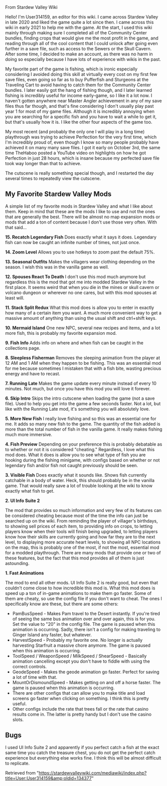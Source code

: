 From Stardew Valley Wiki

Hello! I'm User314159, an editor for this wiki. I came across Stardew Valley in late 2020 and liked the game quite a lot since then. I came across this wiki in early 2021 to help me with the game. At the start, I used this wiki mainly through making sure I completed all of the Community Center bundles, finding crops that would give me the most profit in the game, and reading through all of the cool content that I could unlock after going even further in a save file, such as access to the Sewers or the Skull Cavern. After some time, I decided to make an account, as there was no harm in doing so especially because I have lots of experience with wikis in the past.

My favorite part of the game is fishing, which is ironic especially considering I avoided doing this skill at virtually every cost on my first few save files, even going so far as to buy Pufferfish and Sturgeons at the Traveling Cart to avoid having to catch them for the Community Center bundles. I later easily got the hang of fishing though, and I later learned fishing is incredibly useful for income early-game, so I like it a lot now. I haven't gotten anywhere near Master Angler achievement in any of my save files thus far though, and that's fine considering I don't usually play past year 1 for most of my game files. Although it is incredibly annoying when you are searching for a specific fish and you have to wait a while to get it, but that's usually how it is. I like the other four aspects of the game too.

My most recent (and probably the only one I will play in a long time) playthrough was trying to achieve Perfection for the very first time, which I'm incredibly proud of, even though I know so many people probably have achieved it on many many save files. I got it early on October 3rd, the same time TheHaboo posted a YouTube video on highlights on how he got Perfection in just 28 hours, which is insane because my perfected save file took way longer than that to achieve.

The cutscene is really something special though, and I restarted the day several times to repeatedly view the cutscene.

## My Favorite Stardew Valley Mods

A simple list of my favorite mods in Stardew Valley and what I like about them. Keep in mind that these are the mods I like to use and not the ones that are generally the best. There will be almost no map expansion mods or mods that add a ton of content because I don't use those very often. With that said...

**15. Recatch Legendary Fish** Does exactly what it says it does. Legendary fish can now be caught an infinite number of times, not just once.

**14. Zoom Level** Allows you to use hotkeys to zoom past the default 75%.

**13. Seasonal Outfits** Makes the villagers wear clothing depending on the season. I wish this was in the vanilla game as well.

**12. Spouses React To Death** I don't use this mod much anymore but regardless this is the mod that got me into modded Stardew Valley in the first place. It seems weird that when you die in the mines or skull cavern or volcano dungeon or wherever no one cares, but with this mod spouses at least will.

**11. Stack Split Redux** What this mod does is allow you to enter in exactly how many of a certain item you want. A much more convenient way to get a massive amount of anything than using the usual shift and ctrl+shift keys.

**10. Mermaid Island** One new NPC, several new recipes and items, and a lot more fish, this is probably my favorite expansion mod.

**9. Fish Info** Adds info on where and when fish can be caught in the collections page.

**8. Sleepless Fisherman** Removes the sleeping animation from the player at 12 AM and 1 AM when they happen to be fishing. This was an essential mod for me because sometimes I mistaken that with a fish bite, wasting precious energy and have to recast.

**7. Running Late** Makes the game update every minute instead of every 10 minutes. Not much, but once you have this mod you will love it forever.

**6. Skip Intro** Skips the intro cutscene when loading the game (not a save file). Used to help you get into the game a few seconds faster. Not a lot, but like with the Running Late mod, it's something you will absolutely love.

**5. More New Fish** I really love fishing and so this was an essential one for me. It adds so many new fish to the game. The quantity of the fish added is more than the total number of fish in the vanilla game. It really makes fishing much more immersive.

**4. Fish Preview** Depending on your preference this is probably debatable as to whether or not it is considered "cheating." Regardless, I love what this mod does. What it does is allow you to see what type of fish you are hooking during the fishing minigame, with configs based on whether or not legendary fish and/or fish not caught previously should be seen.

**3. Visible Fish** Does exactly what it sounds like. Shows fish currently catchable in a body of water. Heck, this should probably be in the vanilla game. That would really save a lot of trouble looking at the wiki to know exactly what fish to get.

**2. UI Info Suite 2**

The mod that provides so much information and very few of its features can be considered cheating because most of the time the info can just be searched up on the wiki. From reminding the player of villager's birthdays, to showing sell prices of each item, to providing info on crops, to letting players know when their tools will finish being upgraded, to letting players know how their skills are currently going and how far they are to the next level, to displaying more accurate heart levels, to showing all NPC locations on the map, this is probably one of the most, if not the most, essential mod for a modded playthrough. There are many mods that provide one or two of these features, but the fact that this mod provides all of them is just astounding.

**1. Fast Animations**

The mod to end all other mods. UI Info Suite 2 is really good, but even that couldn't come close to how incredible this mod is. What this mod does is speed up a ton of in-game animations to make them go faster. Some of them are cheaty, so use the config file if you don't want to cheat. The ones I specifically know are these, but there are some others:

- PamBusSpeed - Makes Pam travel to the Desert instantly. If you're tired of seeing the same bus animation over and over again, this is for you. Set the value to "20" in the config file. The game is paused when this animation is occurring. Sadly, there isn't a config for making traveling to Ginger Island any faster, but whatever.
- HarvestSpeed - Probably my favorite one. No longer is actually harvesting Starfruit a massive chore anymore. The game is paused when this animation is occurring.
- ToolSpeed / WeaponSpeed / MilkSpeed / ShearSpeed - Basically animation cancelling except you don't have to fiddle with using the correct controls.
- GeodeSpeed - Makes the geode animation go faster. Perfect for saving a lot of time with that.
- MountOrDismoundSpeed - Makes getting on and off a horse faster. The game is paused when this animation is occurring.
- There are other configs that can allow you to make title and load screens go faster when clicking on something. I think this is pretty useful.
- Other configs include the rate that trees fall or the rate that casino results come in. The latter is pretty handy but I don't use the casino slots.

## Bugs

I used UI Info Suite 2 and apparently if you perfect catch a fish at the exact same time you catch the treasure chest, you do not get the perfect catch experience but everything else works fine. I think this will be almost difficult to replicate.

Retrieved from "https://stardewvalleywiki.com/mediawiki/index.php?title=User:User314159&amp;oldid=134377"